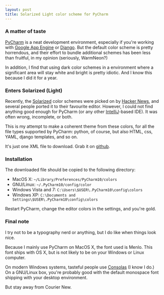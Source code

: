 ```yaml
---
layout: post
title: Solarized Light color scheme for PyCharm 
---
```




### A matter of taste

[PyCharm](http://www.jetbrains.com/pycharm/ ) 
is a neat development environment, especially if you're
working with [Google App Engine](http://code.google.com/appengine/ )
or [Django](http://www.djangoproject.com/ ). But the default color
scheme is pretty horrendous, and their effort to bundle additional schemes has been less than
fruitful, in my opinion (seriously, WarmNeon?)

In addition, I find that using dark color schemes in a environment where a
significant area will stay white and bright is pretty idiotic. And I know
this because I did it for a year.


### Enters Solarized (Light)

Recently, the [Solarized](http://ethanschoonover.com/solarized ) 
color schemes were picked on by
[Hacker News](http://news.ycombinator.com/item?id=2393976 ), and several
people ported it to their favourite editor. However, I could not find
anything good enough for PyCharm (or any other
[IntelliJ](http://www.jetbrains.com/ )-based
IDE). It was often wrong, incomplete, or both. 

This is my attempt to make a coherent theme from these colors, for all
the file types supported by
PyCharm: python, of course, but also HTML, css, YAML, django templates, and so on.

It's just one XML file to download. Grab it on 
[github](https://github.com/sevas/pycharm-color-schemes ).


### Installation

The downloaded file should be copied to the following directory:

* MacOS X: ``~/Library/Preferences/PyCharm10/colors``
* GNU/Linux: ``~/.PyCharm10/config/color``
* Windows Vista and 7: ``C:\Users\$USER\.PyCharm10\config\colors``
* Windows XP: ``C:\Documents and Settings\$USER\.PyCharm10\config\colors``
  


Restart PyCharm, change the editor colors in the settings, and you're gold.


### Final note

I try not to be a typography nerd or anything, but I do like when
things look nice.

Because I mainly use PyCharm on MacOS X, the font used 
is Menlo. This font ships with OS X, but is not likely to be on your
Windows or Linux computer.

On modern Windows systems, tasteful people use
[Consolas](http://en.wikipedia.org/wiki/Consolas ) (I know I do.)
On a GNU/Linux box, you're probably good with the default monospace font
shipping with your desktop environment.



But stay away from Courier New.
